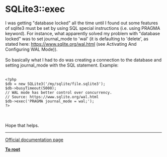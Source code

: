 # SQLite3::exec



I was getting "database locked" all the time until I found out some features of sqlite3 must be set by using SQL special instructions (i.e. using PRAGMA keyword). For instance, what apparently solved my problem with "database locked" was to set journal_mode to &apos;wal&apos; (it is defaulting to &apos;delete&apos;, as stated here: https://www.sqlite.org/wal.html (see Activating  And Configuring WAL Mode)).<br><br>So basically what I had to do was creating a connection to the database and setting journal_mode with the SQL statement. Example:<br><br>

```
<?php
$db = new SQLite3('/my/sqlite/file.sqlite3');
$db->busyTimeout(5000);
// WAL mode has better control over concurrency.
// Source: https://www.sqlite.org/wal.html
$db->exec('PRAGMA journal_mode = wal;');
?>
```
<br><br>Hope that helps.  

---

[Official documentation page](https://www.php.net/manual/en/sqlite3.exec.php)

**[To root](/README.md)**